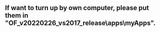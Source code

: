 ## If want to turn up by own computer, please put them in "OF_v20220226_vs2017_release\apps\myApps\".
